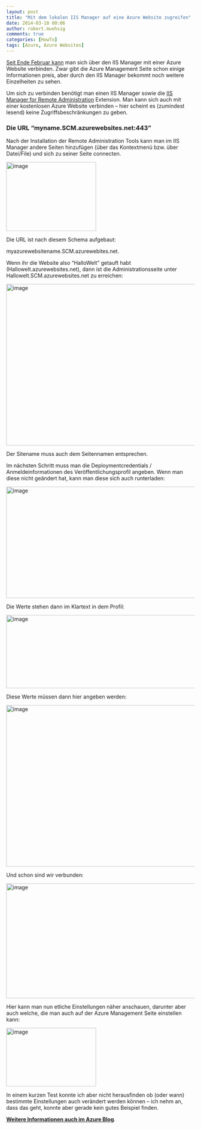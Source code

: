 ```yaml
---
layout: post
title: "Mit dem lokalen IIS Manager auf eine Azure Website zugreifen"
date: 2014-03-18 00:06
author: robert.muehsig
comments: true
categories: [HowTo]
tags: [Azure, Azure Websites]
---
```

<p><a href="http://blogs.msdn.com/b/windowsazure/archive/2014/02/28/remote-administration-of-windows-azure-websites-using-iis-manager.aspx">Seit Ende Februar kann</a> man sich über den IIS Manager mit einer Azure Website verbinden. Zwar gibt die Azure Management Seite schon einige Informationen preis, aber durch den IIS Manager bekommt noch weitere Einzelheiten zu sehen. </p> <p>Um sich zu verbinden benötigt man einen IIS Manager sowie die <a href="http://www.iis.net/downloads/microsoft/iis-manager">IIS Manager for Remote Administration</a> Extension. Man kann sich auch mit einer kostenlosen Azure Website verbinden – hier scheint es (zumindest lesend) keine Zugriffsbeschränkungen zu geben.</p> <h3>Die URL “myname.SCM.azurewebsites.net:443”</h3> <p>Nach der Installation der Remote Administration Tools kann man im IIS Manager andere Seiten hinzufügen (über das Kontextmenü bzw. über Datei/File) und sich zu seiner Seite connecten.</p> <p><a href="{{BASE_PATH}}/assets/wp-images/image1997.png"><img title="image" style="border-top: 0px; border-right: 0px; background-image: none; border-bottom: 0px; padding-top: 0px; padding-left: 0px; border-left: 0px; display: inline; padding-right: 0px" border="0" alt="image" src="{{BASE_PATH}}/assets/wp-images/image_thumb1133.png" width="240" height="184"></a></p> <p>Die URL ist nach diesem Schema aufgebaut: </p> <p>myazurewebsitename.SCM.azurewebites.net.</p> <p>Wenn ihr die Website also “HalloWelt” getauft habt (Hallowelt.azurewebsites.net), dann ist die Administrationsseite unter Hallowelt.SCM.azurewebsites.net zu erreichen:</p> <p><a href="{{BASE_PATH}}/assets/wp-images/image1998.png"><img title="image" style="border-top: 0px; border-right: 0px; background-image: none; border-bottom: 0px; padding-top: 0px; padding-left: 0px; border-left: 0px; display: inline; padding-right: 0px" border="0" alt="image" src="{{BASE_PATH}}/assets/wp-images/image_thumb1134.png" width="570" height="430"></a></p> <p>Der Sitename muss auch dem Seitennamen entsprechen.</p> <p>Im nächsten Schritt muss man die Deploymentcredentials / Anmeldeinformationen des Veröffentlichungsprofil angeben. Wenn man diese nicht geändert hat, kann man diese sich auch runterladen:</p>  <p><a href="{{BASE_PATH}}/assets/wp-images/image1999.png"><img title="image" style="border-top: 0px; border-right: 0px; background-image: none; border-bottom: 0px; padding-top: 0px; padding-left: 0px; border-left: 0px; display: inline; padding-right: 0px" border="0" alt="image" src="{{BASE_PATH}}/assets/wp-images/image_thumb1135.png" width="570" height="297"></a></p> <p>Die Werte stehen dann im Klartext in dem Profil:</p> <p><a href="{{BASE_PATH}}/assets/wp-images/image2000.png"><img title="image" style="border-top: 0px; border-right: 0px; background-image: none; border-bottom: 0px; padding-top: 0px; padding-left: 0px; border-left: 0px; display: inline; padding-right: 0px" border="0" alt="image" src="{{BASE_PATH}}/assets/wp-images/image_thumb1136.png" width="570" height="195"></a></p> <p>Diese Werte müssen dann hier angeben werden:</p> <p><a href="{{BASE_PATH}}/assets/wp-images/image2001.png"><img title="image" style="border-top: 0px; border-right: 0px; background-image: none; border-bottom: 0px; padding-top: 0px; padding-left: 0px; border-left: 0px; display: inline; padding-right: 0px" border="0" alt="image" src="{{BASE_PATH}}/assets/wp-images/image_thumb1137.png" width="570" height="430"></a></p> <p>Und schon sind wir verbunden:</p> <p><a href="{{BASE_PATH}}/assets/wp-images/image2002.png"><img title="image" style="border-top: 0px; border-right: 0px; background-image: none; border-bottom: 0px; padding-top: 0px; padding-left: 0px; border-left: 0px; display: inline; padding-right: 0px" border="0" alt="image" src="{{BASE_PATH}}/assets/wp-images/image_thumb1138.png" width="570" height="306"></a></p>     <p>Hier kann man nun etliche Einstellungen näher anschauen, darunter aber auch welche, die man auch auf der Azure Management Seite einstellen kann:</p> <p><a href="{{BASE_PATH}}/assets/wp-images/image2003.png"><img title="image" style="border-top: 0px; border-right: 0px; background-image: none; border-bottom: 0px; padding-top: 0px; padding-left: 0px; border-left: 0px; display: inline; padding-right: 0px" border="0" alt="image" src="{{BASE_PATH}}/assets/wp-images/image_thumb1139.png" width="240" height="156"></a></p> <p>In einem kurzen Test konnte ich aber nicht herausfinden ob (oder wann) bestimmte Einstellungen auch verändert werden können – ich nehm an, dass das geht, konnte aber gerade kein gutes Beispiel finden.</p> <p><strong><a href="http://blogs.msdn.com/b/windowsazure/archive/2014/02/28/remote-administration-of-windows-azure-websites-using-iis-manager.aspx">Weitere Informationen auch im Azure Blog</a></strong>.</p>
